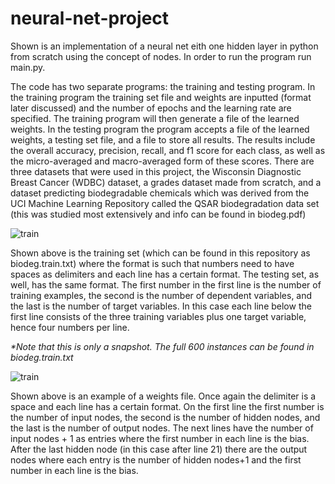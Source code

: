 # neural-net-project

Shown is an implementation of a neural net eith one hidden layer in python from scratch using the concept of nodes. In order to run the program run main.py.


The code has two separate programs: the training and testing program. 
In the training program the training set file and weights are inputted (format later discussed) and the number of epochs and the learning rate are specified. The training program will then generate a file of the learned weights.
In the testing program the program accepts a file of the learned weights, a testing set file, and a file to store all results. The results include the overall accuracy, precision, recall, and f1 score for each class, as well as the micro-averaged and macro-averaged form of these scores.
There are three datasets that were used in this project, the Wisconsin Diagnostic Breast Cancer (WDBC) dataset, a grades dataset made from scratch, and a dataset predicting biodegradable chemicals which was derived from the UCI Machine Learning Repository called the QSAR biodegradation data set (this was studied most extensively and info can be found in biodeg.pdf) 

![train](https://user-images.githubusercontent.com/59486373/103460591-645d7400-4ce5-11eb-8daf-d0650cf8f5d1.png)

Shown above is the training set (which can be found in this repository as biodeg.train.txt) where the format is such that numbers need to have spaces as delimiters and each line has a certain format. The testing set, as well, has the same format. The first number in the first line is the number of training examples, the second is the number of dependent variables, and the last is the number of target variables. In this case each line below the first line consists of the three training variables plus one target variable, hence four numbers per line.

<i>*Note that this is only a snapshot. The full 600 instances can be found in biodeg.train.txt</i>

![train](https://user-images.githubusercontent.com/59486373/103460890-0c743c80-4ce8-11eb-9701-bfe5c1ce5690.png)

Shown above is an example of a weights file. Once again the delimiter is a space and each line has a certain format. On the first line the first number is the number of input nodes, the second is the number of hidden nodes, and the last is the number of output nodes. The next lines have the number of input nodes + 1 as entries where the first number in each line is the bias. After the last hidden node (in this case after line 21) there are the output nodes where each entry is the number of hidden nodes+1 and the first number in each line is the bias. 

